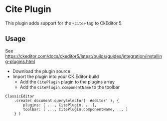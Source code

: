# Cite Plugin

This plugin adds support for the `<cite>` tag to CkEditor 5.

## Usage

See https://ckeditor.com/docs/ckeditor5/latest/builds/guides/integration/installing-plugins.html

* Download the plugin source
* Import the plugin into your CK Editor build
    * Add the `CitePlugin` plugin to the plugins array
    * Add the `CitePlugin.componentName` to the toolbar

```$javascript
ClassicEditor
    .create( document.querySelector( '#editor' ), {
        plugins: [ ..., CitePlugin, ...],
        toolbar: [ ..., CitePlugin.componentName, ... ]
    } )
```



